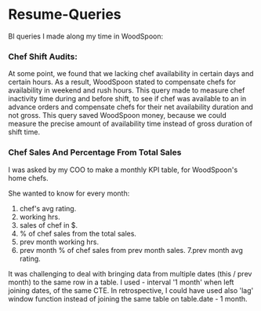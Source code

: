# Resume-Queries

BI queries I made along my time in WoodSpoon:

### Chef Shift Audits:

At some point, we found that we lacking chef availability in certain days and certain hours.
As a result, WoodSpoon stated to compensate chefs for availability in weekend and rush hours.
This query made to measure chef inactivity time during and before shift, to see if chef was available to an in advance orders and compensate chefs for their net availability duration and not gross.
This query saved WoodSpoon money, because we could measure the precise amount of availability time instead of gross duration of shift time.

### Chef Sales And Percentage From Total Sales

I was asked by my COO to make a monthly KPI table, for WoodSpoon's home chefs.

She wanted to know for every month:
1. chef's avg rating.
2. working hrs.
3. sales of chef in $.
4. % of chef sales from the total sales.
5. prev month working hrs.
6. prev month % of chef sales  from prev month sales.
7.prev month avg rating.

It was challenging to deal with bringing data from multiple dates (this / prev month) to the same row in a table.
I used - interval '1 month' when left joining dates, of the same CTE.
In retrospective, I could have used also 'lag' window function instead of joining the same table on table.date - 1 month.
